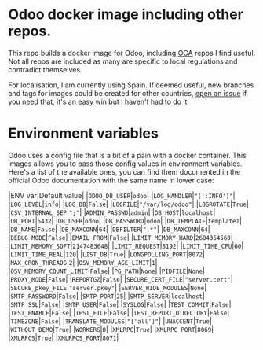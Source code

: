 # Odoo docker image including other repos.

This repo builds a docker image for Odoo, including [OCA](https://github.com/OCA) repos I find useful. Not all repos are included as
many are specific to local regulations and contradict themselves.

For localisation, I am currently using Spain. If deemed useful, new
branches and tags for images could be created for other countries,
[open an issue](https://github.com/rubencabrera/odoo-docker/issues/new) if you need that, it's an easy win but I haven't 
had to do it. 

# Environment variables

Odoo uses a config file that is a bit of a pain with a docker 
container. This images allows you to pass those config values in
environment variables. Here's a list of the available ones, you can
find them documented in the official Odoo documentation with the
same name in lower case:

|ENV var|Default value|
|`ODOO_DB_USER`|`odoo`|
|`LOG_HANDLER`|`"[':INFO']"`|
|`LOG_LEVEL`|`info`|
|`LOG_DB`|`False`|
|`LOGFILE`|`"/var/log/odoo"`|
|`LOGROTATE`|`True`|
|`CSV_INTERNAL_SEP`|`";"`|
|`ADMIN_PASSWD`|`admin`|
|`DB_HOST`|`localhost`|
|`DB_PORT`|`5432`|
|`DB_USER`|`odoo`|
|`DB_PASSWORD`|`odoo`|
|`DB_TEMPLATE`|`template1`|
|`DB_NAME`|`False`|
|`DB_MAXCONN`|`64`|
|`DBFILTER`|`".*"`|
|`DB_MAXCONN`|`64`|
|`DEBUG_MODE`|`False`|
|`EMAIL_FROM`|`False`|
|`LIMIT_MEMORY_HARD`|`2684354560`|
|`LIMIT_MEMORY_SOFT`|`2147483648`|
|`LIMIT_REQUEST`|`8192`|
|`LIMIT_TIME_CPU`|`60`|
|`LIMIT_TIME_REAL`|`120`|
|`LIST_DB`|`True`|
|`LONGPOLLING_PORT`|`8072`|
|`MAX_CRON_THREADS`|`2`|
|`OSV_MEMORY_AGE_LIMIT`|`1`|
|`OSV_MEMORY_COUNT_LIMIT`|`False`|
|`PG_PATH`|`None`|
|`PIDFILE`|`None`|
|`PROXY_MODE`|`False`|
|`REPORTGZ`|`False`|
|`SECURE_CERT_FILE`|`"server.cert"`|
|`SECURE_pkey_FILE`|`"server.pkey"`|
|`SERVER_WIDE_MODULES`|`None`|
|`SMTP_PASSWORD`|`False`|
|`SMTP_PORT`|`25`|
|`SMTP_SERVER`|`localhost`|
|`SMTP_SSL`|`False`|
|`SMTP_USER`|`False`|
|`SYSLOG`|`False`|
|`TEST_COMMIT`|`False`|
|`TEST_ENABLE`|`False`|
|`TEST_FILE`|`False`|
|`TEST_REPORT_DIRECTORY`|`False`|
|`TIMEZONE`|`False`|
|`TRANSLATE_MODULES`|`"['all']"`|
|`UNACCENT`|`True`|
|`WITHOUT_DEMO`|`True`|
|`WORKERS`|`0`|
|`XMLRPC`|`True`|
|`XMLRPC_PORT`|`8069`|
|`XMLRPCS`|`True`|
|`XMLRPCS_PORT`|`8071`|
